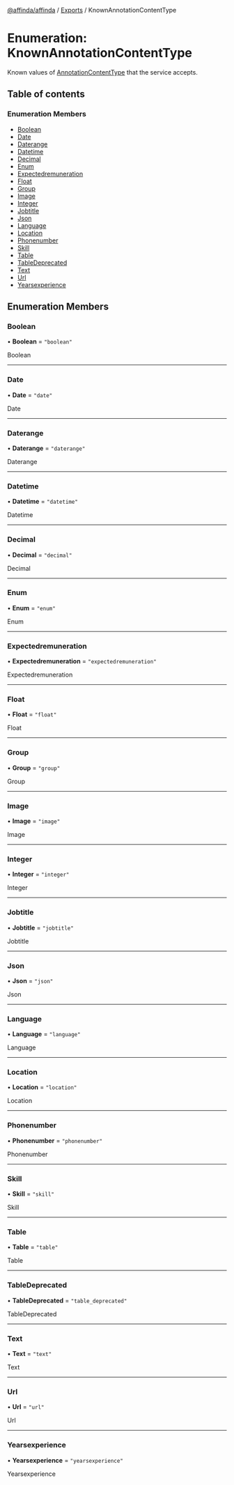 [@affinda/affinda](../README.md) / [Exports](../modules.md) / KnownAnnotationContentType

# Enumeration: KnownAnnotationContentType

Known values of [AnnotationContentType](../modules.md#annotationcontenttype) that the service accepts.

## Table of contents

### Enumeration Members

- [Boolean](KnownAnnotationContentType.md#boolean)
- [Date](KnownAnnotationContentType.md#date)
- [Daterange](KnownAnnotationContentType.md#daterange)
- [Datetime](KnownAnnotationContentType.md#datetime)
- [Decimal](KnownAnnotationContentType.md#decimal)
- [Enum](KnownAnnotationContentType.md#enum)
- [Expectedremuneration](KnownAnnotationContentType.md#expectedremuneration)
- [Float](KnownAnnotationContentType.md#float)
- [Group](KnownAnnotationContentType.md#group)
- [Image](KnownAnnotationContentType.md#image)
- [Integer](KnownAnnotationContentType.md#integer)
- [Jobtitle](KnownAnnotationContentType.md#jobtitle)
- [Json](KnownAnnotationContentType.md#json)
- [Language](KnownAnnotationContentType.md#language)
- [Location](KnownAnnotationContentType.md#location)
- [Phonenumber](KnownAnnotationContentType.md#phonenumber)
- [Skill](KnownAnnotationContentType.md#skill)
- [Table](KnownAnnotationContentType.md#table)
- [TableDeprecated](KnownAnnotationContentType.md#tabledeprecated)
- [Text](KnownAnnotationContentType.md#text)
- [Url](KnownAnnotationContentType.md#url)
- [Yearsexperience](KnownAnnotationContentType.md#yearsexperience)

## Enumeration Members

### Boolean

• **Boolean** = ``"boolean"``

Boolean

___

### Date

• **Date** = ``"date"``

Date

___

### Daterange

• **Daterange** = ``"daterange"``

Daterange

___

### Datetime

• **Datetime** = ``"datetime"``

Datetime

___

### Decimal

• **Decimal** = ``"decimal"``

Decimal

___

### Enum

• **Enum** = ``"enum"``

Enum

___

### Expectedremuneration

• **Expectedremuneration** = ``"expectedremuneration"``

Expectedremuneration

___

### Float

• **Float** = ``"float"``

Float

___

### Group

• **Group** = ``"group"``

Group

___

### Image

• **Image** = ``"image"``

Image

___

### Integer

• **Integer** = ``"integer"``

Integer

___

### Jobtitle

• **Jobtitle** = ``"jobtitle"``

Jobtitle

___

### Json

• **Json** = ``"json"``

Json

___

### Language

• **Language** = ``"language"``

Language

___

### Location

• **Location** = ``"location"``

Location

___

### Phonenumber

• **Phonenumber** = ``"phonenumber"``

Phonenumber

___

### Skill

• **Skill** = ``"skill"``

Skill

___

### Table

• **Table** = ``"table"``

Table

___

### TableDeprecated

• **TableDeprecated** = ``"table_deprecated"``

TableDeprecated

___

### Text

• **Text** = ``"text"``

Text

___

### Url

• **Url** = ``"url"``

Url

___

### Yearsexperience

• **Yearsexperience** = ``"yearsexperience"``

Yearsexperience
